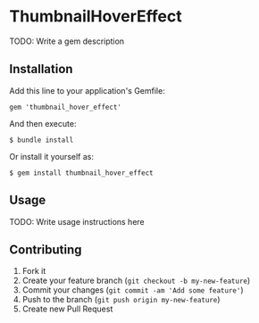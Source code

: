 # ThumbnailHoverEffect

TODO: Write a gem description

## Installation

Add this line to your application's Gemfile:

    gem 'thumbnail_hover_effect'

And then execute:

    $ bundle install

Or install it yourself as:

    $ gem install thumbnail_hover_effect

## Usage

TODO: Write usage instructions here

## Contributing

1. Fork it
2. Create your feature branch (`git checkout -b my-new-feature`)
3. Commit your changes (`git commit -am 'Add some feature'`)
4. Push to the branch (`git push origin my-new-feature`)
5. Create new Pull Request

